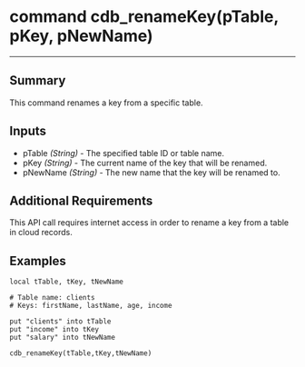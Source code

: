 # command cdb_renameKey(pTable, pKey, pNewName)
---
## Summary
This command renames a key from a specific table.

## Inputs
* pTable *(String)* - The specified table ID or table name.
* pKey *(String)* - The current name of the key that will be renamed.
* pNewName *(String)* - The new name that the key will be renamed to.

## Additional Requirements
This API call requires internet access in order to rename a key from a table in cloud records.

## Examples
```
local tTable, tKey, tNewName

# Table name: clients
# Keys: firstName, lastName, age, income

put "clients" into tTable
put "income" into tKey
put "salary" into tNewName

cdb_renameKey(tTable,tKey,tNewName)
```